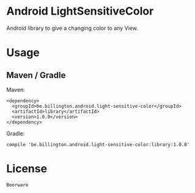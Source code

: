 Android LightSensitiveColor
===========================

Android library to give a changing color to any View.


Usage
=====

Maven / Gradle
---------------

Maven:

    <dependency>
      <groupId>be.billington.android.light-sensitive-color</groupId>
      <artifactId>library</artifactId>
      <version>1.0.0</version>
    </dependency>
	
	
Gradle:

	compile 'be.billington.android.light-sensitive-color:library:1.0.0'


License
=======

    Beerware